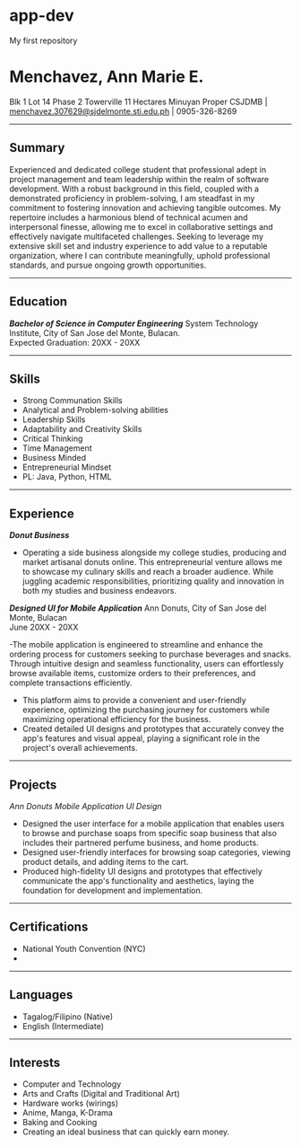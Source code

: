 # app-dev
My first repository
# Menchavez, Ann Marie E.

Blk 1 Lot 14 Phase 2 Towerville 11 Hectares Minuyan Proper CSJDMB | menchavez.307629@sjdelmonte.sti.edu.ph | 0905-326-8269

---

## Summary

Experienced and dedicated college student that professional adept in project management and team leadership within the realm of software development. With a robust background in this field, coupled with a demonstrated proficiency in problem-solving, I am steadfast in my commitment to fostering innovation and achieving tangible outcomes. My repertoire includes a harmonious blend of technical acumen and interpersonal finesse, allowing me to excel in collaborative settings and effectively navigate multifaceted challenges. Seeking to leverage my extensive skill set and industry experience to add value to a reputable organization, where I can contribute meaningfully, uphold professional standards, and pursue ongoing growth opportunities.

---

## Education

***Bachelor of Science in Computer Engineering***
System Technology Institute, City of San Jose del Monte, Bulacan.  
Expected Graduation: 20XX - 20XX

---

## Skills

- Strong Communation Skills
- Analytical and Problem-solving abilities
- Leadership Skills
- Adaptability and Creativity Skills
- Critical Thinking
- Time Management
- Business Minded
- Entrepreneurial Mindset
- PL: Java, Python, HTML

---

## Experience
***Donut Business***

- Operating a side business alongside my college studies, producing and market artisanal donuts online. This entrepreneurial venture allows me to showcase my culinary skills and reach a broader audience. While juggling academic responsibilities, prioritizing quality and innovation in both my studies and business endeavors.

***Designed UI for Mobile Application*** 
Ann Donuts, City of San Jose del Monte, Bulacan  
June 20XX - 20XX

-The mobile application is engineered to streamline and enhance the ordering process for customers seeking to purchase beverages and snacks. Through intuitive design and seamless functionality, users can effortlessly browse available items, customize orders to their preferences, and complete transactions efficiently. 
- This platform aims to provide a convenient and user-friendly experience, optimizing the purchasing journey for customers while maximizing operational efficiency for the business.
- Created detailed UI designs and prototypes that accurately convey the app's features and visual appeal, playing a significant role in the project's overall achievements.

---

## Projects

*Ann Donuts Mobile Application UI Design*
- Designed the user interface for a mobile application that enables users to browse and purchase soaps from specific soap business that also includes their partnered perfume business, and home products.
- Designed user-friendly interfaces for browsing soap categories, viewing product details, and adding items to the cart.
- Produced high-fidelity UI designs and prototypes that effectively communicate the app's functionality and aesthetics, laying the foundation for development and implementation.

---

## Certifications

- National Youth Convention (NYC)
- 

---

## Languages

- Tagalog/Filipino (Native)
- English (Intermediate)

---

## Interests
- Computer and Technology
- Arts and Crafts (Digital and Traditional Art)
- Hardware works (wirings)
- Anime, Manga, K-Drama
- Baking and Cooking
- Creating an ideal business that can quickly earn money.
